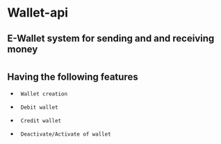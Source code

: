 # Wallet-api

## E-Wallet system for sending and and receiving money
#

## **Having the following features**


-      Wallet creation
-      Debit wallet
-      Credit wallet
-      Deactivate/Activate of wallet
